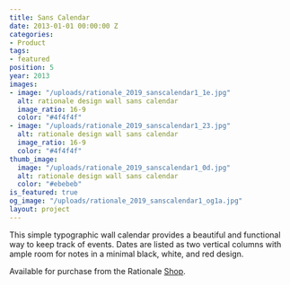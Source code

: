 ```yaml
---
title: Sans Calendar
date: 2013-01-01 00:00:00 Z
categories:
- Product
tags:
- featured
position: 5
year: 2013
images:
- image: "/uploads/rationale_2019_sanscalendar1_1e.jpg"
  alt: rationale design wall sans calendar
  image_ratio: 16-9
  color: "#4f4f4f"
- image: "/uploads/rationale_2019_sanscalendar1_23.jpg"
  alt: rationale design wall sans calendar
  image_ratio: 16-9
  color: "#4f4f4f"
thumb_image:
  image: "/uploads/rationale_2019_sanscalendar1_0d.jpg"
  alt: rationale design wall sans calendar
  color: "#ebebeb"
is_featured: true
og_image: "/uploads/rationale_2019_sanscalendar1_og1a.jpg"
layout: project
---
```


This simple typographic wall calendar provides a beautiful and functional way to keep track of events. Dates are listed as two vertical columns with ample room for notes in a minimal black, white, and red design.

Available for purchase from the Rationale [Shop](https://rationale-design.com/shop/sans-wall-calendar/).
